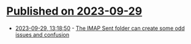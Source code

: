 # [Published on 2023-09-29](index.md)

* [2023-09-29, 13:18:50](https://lobste.rs/s/buc6dh/imap_sent_folder_can_create_some_odd) - [The IMAP Sent folder can create some odd issues and confusion](https://utcc.utoronto.ca/~cks/space/blog/sysadmin/IMAPSentFolderIssues)
